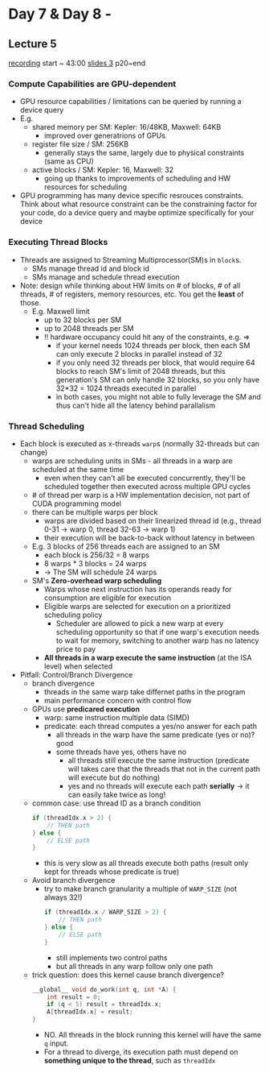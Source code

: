 # Day 7 & Day 8 -

## Lecture 5 

[recording](https://mediaspace.illinois.edu/media/t/1_hnt1dqed) start ~ 43:00
[slides 3](https://lumetta.web.engr.illinois.edu/408-Sum24/slide-copies/ece408-lecture3-CUDA%20parallelism-model-Sum24.pdf) p20~end

### Compute Capabilities are GPU-dependent

- GPU resource capabilities / limitations can be queried by running a device query
- E.g.
  - shared memory per SM: Kepler: 16/48KB, Maxwell: 64KB 
    - improved over generatrions of GPUs
  - register file size / SM: 256KB
    - generally stays the same, largely due to physical constraints (same as CPU)
  - active blocks / SM: Kepler: 16, Maxwell: 32
    - going up thanks to improvements of scheduling and HW resources for scheduling
- GPU programming has many device specific resrouces constraints. Think about what resource constraint can be the constraining factor for your code, do a device query and maybe optimize specifically for your device

### Executing Thread Blocks
- Threads are assigned to Streaming Multiprocessor(SM)s in `block`s.
  - SMs manage thread id and block id
  - SMs manage and schedule thread execution
- Note: design while thinking about HW limits on # of blocks, # of all threads, # of registers, memory resources, etc. You get the **least** of those.
  - E.g. Maxwell limit
    - up to 32 blocks per SM
    - up to 2048 threads per SM
    - !! hardware occupancy could hit any of the constraints, e.g. => 
      - if your kernel needs 1024 threads per block, then each SM can only execute 2 blocks in parallel instead of 32
      - if you only need 32 threads per block, that would require 64 blocks to reach SM's limit of 2048 threads, but this generation's SM can only handle 32 blocks, so you only have 32*32 = 1024 threads executed in parallel
      - in both cases, you might not able to fully leverage the SM and thus can't hide all the latency behind parallalism

### Thread Scheduling
- Each block is executed as x-threads `warp`s (normally 32-threads but can change)
  - warps are scheduling units in SMs - all threads in a warp are scheduled at the same time 
    - even when they can't all be executed concurrently, they'll be scheduled together then executed across multiple GPU cycles
  - \# of thread per warp is a HW implementation decision, not part of CUDA programming model
  - there can be multiple warps per block 
    - warps are divided based on their linearized thread id (e.g., thread 0-31 -> warp 0, thread 32-63 -> warp 1)
    - their execution will be back-to-back without latency in between
  - E.g. 3 blocks of 256 threads each are assigned to an SM
    - each block is 256/32 = 8 warps
    - 8 warps * 3 blocks = 24 warps
    - -> The SM will schedule 24 warps
  - SM's **Zero-overhead warp scheduling**
    - Warps whose next instruction has its operands ready for consumption are eligible for execution
    - Eligible warps are selected for execution on a prioritized scheduling policy
      - Scheduler are allowed to pick a new warp at every scheduling opportunity so that if one warp's execution needs to wait for memory, switching to another warp has no latency price to pay
    - **All threads in a warp execute the same instruction** (at the ISA level) when selected
- Pitfall: Control/Branch Divergence
  - branch divergence
    - threads in the same warp take differnet paths in the program
    - main performance concern with control flow
  - GPUs use **predicared execution**
    - warp: same instruction multiple data (SIMD)
    - predicate: each thread computes a yes/no answer for each path
      - all threads in the warp have the same predicate (yes or no)? good
      - some threads have yes, others have no
        - all threads still execute the same instruction (predicate will takes care that the threads that not in the current path will execute but do nothing)
        - yes and no threads will execute each path **serially** -> it can easily take twice as long!
  - common case: use thread ID as a branch condition 
    ```c
    if (threadIdx.x > 2) {
        // THEN path
    } else {
        // ELSE path
    }
    ```
    - this is very slow as all threads execute both paths (result only kept for threads whose predicate is true)
  - Avoid branch divergence
    - try to make branch granularity a multiple of `WARP_SIZE` (not always 32!)
        ```c
        if (threadIdx.x / WARP_SIZE > 2) { 
            // THEN path 
        } else { 
            // ELSE path 
        }
        ```
        - still implements two control paths
        - but all threads in any warp follow only one path
  - trick question: does this kernel cause branch divergence?
    ```c
    __global__ void do_work(int q, int *A) {
        int result = 0;
        if (q < 5) result = threadIdx.x;
        A[threadIdx.x] = result;
    }
    ```
    - NO. All threads in the block running this kernel will have the same `q` input.
    - For a thread to diverge, its execution path must depend on **something unique to the thread**, such as `threadIdx`